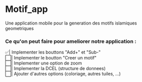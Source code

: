 # Motif_app
Une application mobile pour la generation des motifs islamiques geometriques

### Ce qu'on peut faire pour ameliorer notre application :

✅| Implementer les bouttons "Add+" et "Sub-"  
⬜️| Implementer le boutton "Creer un motif"  
⬜️| Implementer une option de zoom  
⬜️| Implementer la DCEL (structure de donnees)  
⬜️| Ajouter d'autres options (coloriage, autres tuiles, ...)  
